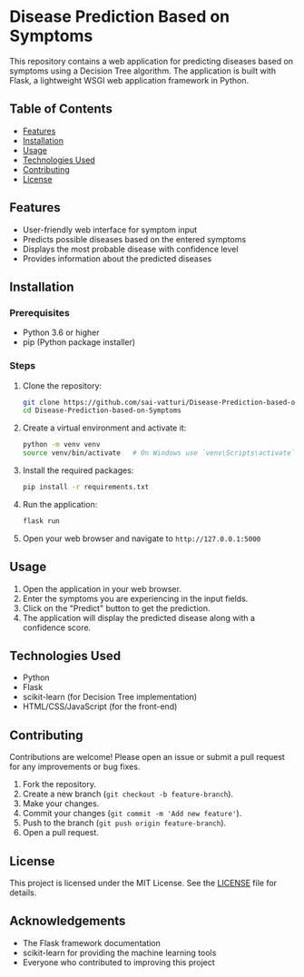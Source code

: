 # Disease Prediction Based on Symptoms

This repository contains a web application for predicting diseases based on symptoms using a Decision Tree algorithm. The application is built with Flask, a lightweight WSGI web application framework in Python.

## Table of Contents
- [Features](#features)
- [Installation](#installation)
- [Usage](#usage)
- [Technologies Used](#technologies-used)
- [Contributing](#contributing)
- [License](#license)

## Features
- User-friendly web interface for symptom input
- Predicts possible diseases based on the entered symptoms
- Displays the most probable disease with confidence level
- Provides information about the predicted diseases

## Installation

### Prerequisites
- Python 3.6 or higher
- pip (Python package installer)

### Steps
1. Clone the repository:
    ```sh
    git clone https://github.com/sai-vatturi/Disease-Prediction-based-on-Symptoms.git
    cd Disease-Prediction-based-on-Symptoms
    ```

2. Create a virtual environment and activate it:
    ```sh
    python -m venv venv
    source venv/bin/activate   # On Windows use `venv\Scripts\activate`
    ```

3. Install the required packages:
    ```sh
    pip install -r requirements.txt
    ```

4. Run the application:
    ```sh
    flask run
    ```

5. Open your web browser and navigate to `http://127.0.0.1:5000`

## Usage
1. Open the application in your web browser.
2. Enter the symptoms you are experiencing in the input fields.
3. Click on the "Predict" button to get the prediction.
4. The application will display the predicted disease along with a confidence score.

## Technologies Used
- Python
- Flask
- scikit-learn (for Decision Tree implementation)
- HTML/CSS/JavaScript (for the front-end)


## Contributing
Contributions are welcome! Please open an issue or submit a pull request for any improvements or bug fixes.

1. Fork the repository.
2. Create a new branch (`git checkout -b feature-branch`).
3. Make your changes.
4. Commit your changes (`git commit -m 'Add new feature'`).
5. Push to the branch (`git push origin feature-branch`).
6. Open a pull request.

## License
This project is licensed under the MIT License. See the [LICENSE](LICENSE) file for details.

## Acknowledgements
- The Flask framework documentation
- scikit-learn for providing the machine learning tools
- Everyone who contributed to improving this project

